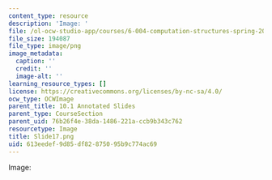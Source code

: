 ```yaml
---
content_type: resource
description: 'Image: '
file: /ol-ocw-studio-app/courses/6-004-computation-structures-spring-2017/613eedef9d85df82875095b9c774ac69_Slide17.png
file_size: 194087
file_type: image/png
image_metadata:
  caption: ''
  credit: ''
  image-alt: ''
learning_resource_types: []
license: https://creativecommons.org/licenses/by-nc-sa/4.0/
ocw_type: OCWImage
parent_title: 10.1 Annotated Slides
parent_type: CourseSection
parent_uid: 76b26f4e-38da-1486-221a-ccb9b343c762
resourcetype: Image
title: Slide17.png
uid: 613eedef-9d85-df82-8750-95b9c774ac69
---
```

Image: 